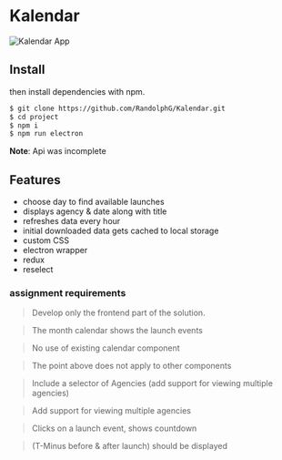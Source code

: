 # Kalendar


![Kalendar App](https://github.com/RandolphG/Kalendar/blob/master/public/_calendar03.gif?raw=true)


## Install


 then install dependencies with npm.

```bash
$ git clone https://github.com/RandolphG/Kalendar.git
$ cd project
$ npm i
$ npm run electron 
```
**Note**: Api was incomplete 


## Features
- choose day to find available launches 
- displays agency & date along with title 
- refreshes data every hour
- initial downloaded data gets cached to local storage
- custom CSS
- electron wrapper
- redux
- reselect

### assignment requirements

> Develop only the frontend part of the solution.

> The month calendar shows the launch events

> No use of existing calendar component

> The point above does not apply to other components

> Include  a selector of Agencies (add support for viewing multiple agencies)
 
> Add support for viewing multiple agencies

> Clicks on a launch event, shows  countdown 

> (T-Minus before & after launch) should be displayed 

